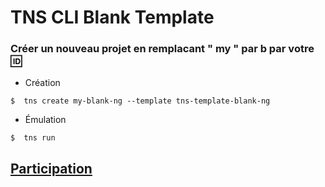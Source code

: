 # TNS CLI Blank Template

### Créer un nouveau projet en remplacant " my " par b<mon ID> par votre :id:

* Création

```
$  tns create my-blank-ng --template tns-template-blank-ng
```

* Émulation

```
$  tns run
```

## [Participation](Participation.md)
